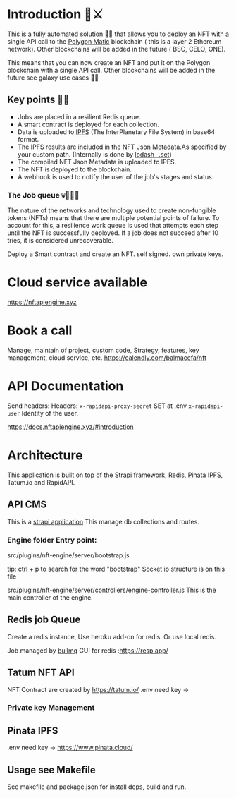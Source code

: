 # Introduction 🤴⚔

This is a fully automated solution 🤖🧞 that allows you to deploy an NFT with a single API call to the [Polygon Matic](https://polygon.technology/) blockchain ( this is a layer 2 Ethereum network). Other blockchains will be added in the future ( BSC, CELO, ONE).


This means that you can now create an NFT and put it on the Polygon blockchain with a single API call. Other blockchains will be added in the future see galaxy use cases 🏰🌈


## Key points 🥇🔑

- Jobs are placed in a resilient Redis queue.
- A smart contract is deployed for each collection.
- Data is uploaded to [IPFS](https://ipfs.io/) (The InterPlanetary File System) in base64 format.
- The IPFS results are included in the NFT Json Metadata.As specified by your custom path. (Internally is done by [lodash _.set](https://lodash.com/docs/4.17.15#set))
- The compiled NFT Json Metadata is uploaded to IPFS.
- The NFT is deployed to the blockchain.
- A webhook is used to notify the user of the job's stages and status.


### The Job queue 💀🥀🧲🧭

The nature of the networks and technology used to create non-fungible tokens (NFTs) means that there are multiple potential points of failure. To account for this, a resilience work queue is used that attempts each step until the NFT is successfully deployed. If a job does not succeed after 10 tries, it is considered unrecoverable.


Deploy a Smart contract and create an NFT.
self signed.
own private keys.


# Cloud service available
https://nftapiengine.xyz

# Book a call
Manage, maintain of project, custom code, Strategy, features, key management, cloud service, etc.
https://calendly.com/balmacefa/nft

# API Documentation
Send headers:
Headers:
`x-rapidapi-proxy-secret` SET at .env
`x-rapidapi-user` Identity of the user.

https://docs.nftapiengine.xyz/#introduction

# Architecture
This application is built on top of the Strapi framework, Redis, Pinata IPFS, Tatum.io and RapidAPI.
## API CMS
This is a [strapi application](https://docs.strapi.io/)
This manage db collections and routes.

### Engine folder Entry point:
src/plugins/nft-engine/server/bootstrap.js

tip: ctrl + p to search for the word "bootstrap"
Socket io structure is on this file

src/plugins/nft-engine/server/controllers/engine-controller.js
This is the main controller of the engine.

## Redis job Queue
Create a redis instance, Use heroku add-on for redis.
Or use local redis.

Job managed by [bullmq](https://docs.bullmq.io/)
GUI for redis :https://resp.app/

## Tatum NFT API
NFT Contract are created by https://tatum.io/
.env need key ->
### Private key Management

## Pinata IPFS
.env need key -> https://www.pinata.cloud/

## Usage see Makefile
See makefile and package.json for install deps, build and run.
